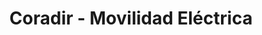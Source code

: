 ---
title: "Coradir - Movilidad Eléctrica"
url: /ciudad-autonoma-de-buenos-aires/coradir-movilidad-electrica/
shop: Autohaus
---